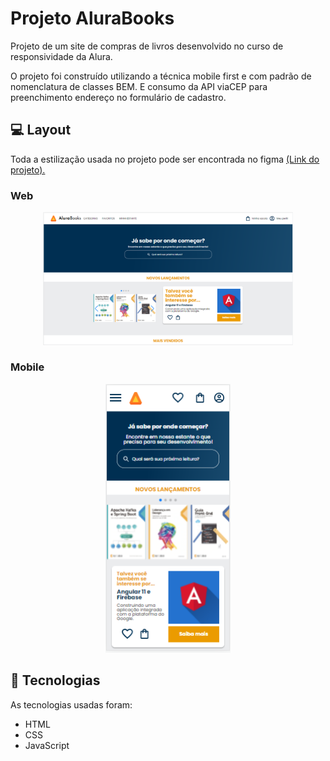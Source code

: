 # Projeto AluraBooks

<p>Projeto de um site de compras de livros desenvolvido no curso de responsividade da Alura. </p>
<p>O projeto foi construído utilizando a técnica mobile first e com padrão de nomenclatura de classes BEM. E consumo da API viaCEP para preenchimento endereço no formulário de cadastro.</p> 

## 💻 Layout  

Toda a estilização usada no projeto pode ser encontrada no figma
[(Link do projeto).](https://www.figma.com/file/KlYQWcCOIeaqFavgblqC83/AluraBooks-(Copy)?node-id=37%3A94)

### Web

<p align="center">
  <img alt="Projeto AluraBooks" title="AluraBooks" src="img/tela_desktop.PNG" width="400px">
</p>

### Mobile

<p align="center">
  <img alt="Projeto AluraBooks" title="AluraBooks" src="img/tela_mobile.PNG" width="200px">
</p>

 ## 🔧 Tecnologias 

As tecnologias usadas foram: 
* HTML
* CSS
* JavaScript
